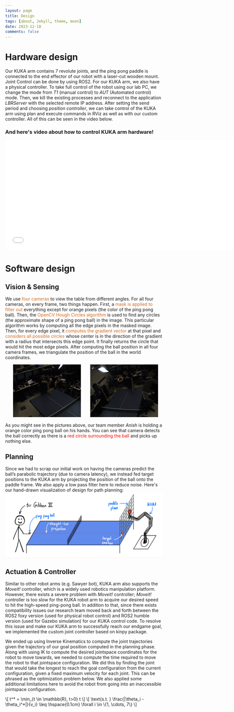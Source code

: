 ```yaml
---
layout: page
title: Design
tags: [about, Jekyll, theme, moon]
date: 2023-12-10
comments: false
---
```

# Hardware design
Our KUKA arm contains 7 revolute joints, and the ping pong paddle is connected to the end effector of our robot with a laser-cut wooden mount. Joint Control can be done by using ROS2. For our KUKA arm, we also have a physical controller. To take full control of the robot using our lab PC, we change the mode from *T1* (manual control) to *AUT* (Automated control) mode. Then, we kill the existing processes and reconnect to the application *LBRServer* with the selected remote IP address. After setting the send period and choosing *position controller*, we can take control of the KUKA arm using plan and execute commands in RViz as well as with our custom controller. All of this can be seen in the video below.

### And here's video about how to control KUKA arm hardware!
<iframe width="730" height="350" src="//youtube.com/embed/ZsRinlzt6Ig" frameborder="0"> </iframe>

# Software design

## Vision & Sensing
We use <span style="color:chocolate">four cameras</span> to view the table from different angles. For all four cameras, on every frame, two things happen. First, a <span style="color:chocolate">mask is applied to filter out</span> everything except for orange pixels (the color of the ping pong ball). Then, the <span style="color:chocolate">OpenCV Hough Circles algorithm</span>  is used to find any circles (the approximate shape of a ping pong ball) in the image. This particular algorithm works by computing all the edge pixels in the masked image. Then, for every edge pixel, it <span style="color:chocolate">computes the gradient vector</span> at that pixel and <span style="color:chocolate">considers all possible circles</span> whose center is in the direction of the gradient with a radius that intersects this edge point. It finally returns the circle that would hit the most edge pixels. After computing the ball position in all four camera frames, we triangulate the position of the ball in the world coordinates.

<style>
.container {
  display: flex;
  align-items: center; 
  padding-left: 10px;
}
.image-block{
  margin-left: 15px ;
  margin-right: 15px;
}
</style>

<div class="container">
      <div class="image-block"> <img src="../assets/img/circle_bright1.png" alt="circle 1"/> </div> 
      <div class="image-block"> <img src="../assets/img/circle_bright2.png" alt="circle 2"/> </div> 
</div>

As you might see in the pictures above, our team member *Anish* is holding a orange color ping pong ball on his hands. You can see that camera detects the ball correctly as there is a <span style="color:red">red circle surrounding the ball</span> and picks up nothing else.

## Planning
Since we had to scrap our initial work on having the cameras predict the ball’s parabolic trajectory (due to camera latency), we instead fed target positions to the KUKA arm by projecting the position of the ball onto the paddle frame. We also apply a low pass filter here to reduce noise. Here's our hand-drawn visualization of design for path planning:
![Path planning](../assets/img/planning_img.png)

## Actuation & Controller
Similar to other robot arms (e.g. Sawyer bot), KUKA arm also supports the _Moveit!_ controller, which is a widely used robotics manipulation platform. However, there exists a severe problem with _Moveit!_ controller; _Moveit!_ controller is too slow for the KUKA robot arm to acquire our desired speed to hit the high-speed ping-pong ball. In addition to that, since there exists compatibility issues our research team moved back and forth between the ROS2 foxy version (used for physical robot control) and ROS2 humble version (used for Gazebo simulation) for our KUKA control code.
To resolve this issue and make our KUKA arm to successfully reach our endgame goal, we implemented the custom joint controller based on kinpy package.

We ended up using Inverse Kinematics to compute the joint trajectories given the trajectory of our goal position computed in the planning phase. Along with using IK to compute the desired jointspace coordinates for the robot to move towards, we needed to compute the time required to move the robot to that jointspace configuration. We did this by finding the joint that would take the longest to reach the goal configuration from the current configuration, given a fixed maximum velocity for each joint. This can be phrased as the optimization problem below. We also applied some additional limitations here to avoid the robot from going into an inaccessible jointspace configuration.

\\[ t^* = \min_{t \in \mathbb{R}, t>0} t \\]
\\[
    \text{s.t. } \frac{|\theta_i - \theta_i^*|}{v_i} \leq \hspace{0.1cm} \forall i \in \\{1, \cdots, 7\\}
\\]



